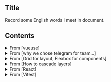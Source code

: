 ## Title

Record some English words I meet in document.

## Contents

<details>
<summary>From [vueuse] </summary><br/>

<https://vueuse.org>
 
* essentail
* utilities
* sealless
* migration
  * sealless migration
* ship - 发布
  * we shipped a Nuxt module to enable auto importing for Nuxt3 and Nuxt Bridge
* destructure
  * you can use ES6's object destructure syntax to take what you want need.
* utilize - 利用
  * you can utilize `pausealbeFilter` to temporarily pause some events.
* buffer - v.缓冲
* flush - 刷新
  * which mean they will buffer invalidated effects and flush them asynchronously.
* duplicate
* invocation - 调用
  * avoid unnecessary duplicate invocation.
* involve - 涉及
  * when involve with Wev APIs.
* mutations - 转变
  * when thers are multiple state muations happning in the same 'tick'.
* specify - 指出
  * specify the global dependencies.
* lightweight
  * keep it as lightweight as possible.
* amount
  * wrapping large amounts of data
* scenarios - 情景
  * for scenarios like muti-windows, testing mocks, and SSR.
* internally - 在内部
  * when useing `watch` or `watchEffect` internally
* intersection - 交集
  * should be an intersection between the return type and a PromiseLike, e.g. `xx & xx`
* persistence - 持久性
  * data persistence.
* manipulate - 操作
  * manipulate css variables
* preferences - 偏好
  * system preferences.
* preferred - 更喜爱的
* correspoding - 对应的
  * it will update corresponding element's attributes.
* pass - 传递
  * you can also pass a ref` as the event target.
* present - 呈现
  * it adds methods to present a specific Element.
* desired
* gamepad - 游戏手柄
* compatibility
* compatible
  * so check the compatibility table before using.
* captions - 字幕
* manual
  * set `munual: ture` to have manual control over the timing to load the script.
* vibration - 震动
* milliseconds
* prevent
  * prevent devices from dimming 
* interval
  * `setInteval`
* motion - 运动
* respectively - 分别地
* invitation
  * you should get the invitation to join the org.
* original
  * original repo.

</details>

<details>
<summary>From [why we chose telegram for team...]</summary><br/>

 https://scribe.rip/@jimbk/why-we-chose-telegram-for-team-app-over-slack-and-microsoft-team-and-then-moved-away-from-it-2b87012d2095
 
* insight - 深刻见解
  * this article can serve as insights.
* capable - 有能力的
* primarily
* sector - 行业/领域
  * develop software for banking and finance sector.
* various - 各种各样的
* workforce
* consists
  * most of our workforce consists of software engineers.
* sailing - 航行
  * things were smooth sailing. - 事情一帆风顺
* formula - 方案
* remotely
  * we had to move to work remotely.
* proper -  合适的
* since - 因为
* overwhelming - 难以抗拒的
* sustaninable - 可持续性的
  * it was far from sustaninable.
* prudent - 谨慎的
* estimate
  * not be prudent to estimate costs and on current size.
* affirmative - 肯定的
  * we failed to get any affirmative answers.
* turn out - 结果证明
* investment - 投资
* relieved - 放心的
  * we were excited and also relieved - 松了一口气
* reliable - 可靠的
  * not easy and reliable extension API.
* anticipated - 预期的
  * more easier than we initially anticipated.
* compromised - 妥协的
* remarkably - 不寻常地
* replicate - 复制
  * it offers nothing to extend or replicate the same thing.
* restriction - 限制
  * and restriction continues.
* prominently - 显著地
  * you must display Telegram's logo prominetly.
* codebase - 代码库
* needless
* frustrated - 失望的
  * we were frustrated.
* running out of - 用完
* distracting - 分心的
  * without any distracting features.
* restictive - 限制的
* exorbitant - 离谱的
  * no restictive license like Telegram and exorbitant pricing like Slack.

</details>

<details>
<summary>From [Grid for layout, Flexbox for components]</summary><br/>

<https://ishadeed.com/article/grid-layout-flexbox-components/>
 
* graduate - 毕业生
* intership - 实习期
  * he is currently finishing his intership.
* fine-turn - 微调
  * fine-turn it util it look like then design.
* demension - 维
  * muti-demension layout.
* convention - 约定
  * I dont't want to get into css naming convention for this article.
* regardless 
  * regardless of the card height. - 不管卡片的高度
* hasitate - 犹豫

</details>


<details>
<summary>From [How to cascade layers]</summary><br/>

<https://ishadeed.com/article/cascade-layers/#the-problem>
 
* specificity - 特殊性
* thus
  * thus reducing the casecade issues.
* guaranteed - 确定的
  * providing a guaranteed way to write CSS.
* illustrate
  * let's take an example to illustrate the problem.
* priority - 优先级
* descending -  下降
  * in descending order of priority. - 按优先级降序
* regard - 关于
  * regarding browser styles.
* inspect - 检查
* precedence
  * take precedence - 优先
* determine
* conclusion - 结论

</details>

<details>
<summary>From [React]</summary><br/>

<https://reactjs.org/>

* turotial - 教程
  * a tutorial to learn React.
* declarative - 声明式
  * declarative programming.
* component-based - 组件基础
* effective - 有效的
  * effective update your application.
* encapsulate - 封装
  * encapsulate components that manage their own state.
* gradual - 逐步的
* theoretical - 理论的
* curve - 曲线
  * React does have a learning curve.
  
</details>

<details>
<summary>From [Vitest]</summary><br/>

<https://vitest.dev/guide/>

* out of the box - 开箱即用
* fostering - v.培育
* vibrant 
  * its plugins and integrations are fostering a vibrant ecosystem.
* solely - adv.仅仅
  * solely focus on providing the best DX during testing.
* integration - 融合
  * integration with other tools.
* extensiable - 可扩展的
  * extensiable to add more features.
* massive - 大规模的
* adoption - 采用
  * Given Jest's massive adoption, it's becoming the most popular testing framework. - 考虑到
* first exprience - 优先体验
* required - 必须的
* rationale - 基本原因
  * you can learn more about the rationale behind this project.
* identical - 完全相同的
  * it is almost identical to the local setup.
* unified - 统一的
* isolates - v.独立
  * vitest also isolates each file's environment.

<details>